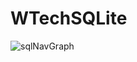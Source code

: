 
# WTechSQLite

![sqlNavGraph](https://user-images.githubusercontent.com/17739433/132714042-f0aba3b8-59da-4cd7-bc98-ddb0993f795f.PNG)


